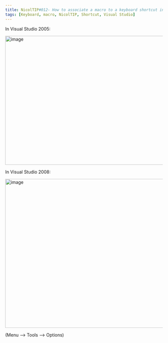 ```yaml
---
title: NicolTIP#012- How to associate a macro to a keyboard shortcut in Visual Studio 2005 and 2008
tags: [Keyboard, macro, NicolTIP, Shortcut, Visual Studio]
---
```

<p>In Visual Studio 2005:</p>  <p><a href="https://msdnshared.blob.core.windows.net/media/TNBlogsFS/BlogFileStorage/blogs_msdn/nicold/WindowsLiveWriter/NicolTIP012Howtoassociateamacrotoakeyboa_E2E1/image_2.png" original-url="http://blogs.msdn.com/blogfiles/nicold/WindowsLiveWriter/NicolTIP012Howtoassociateamacrotoakeyboa_E2E1/image_2.png"><img style="border-bottom: 0px; border-left: 0px; display: inline; border-top: 0px; border-right: 0px" title="image" border="0" alt="image" src="https://msdnshared.blob.core.windows.net/media/TNBlogsFS/BlogFileStorage/blogs_msdn/nicold/WindowsLiveWriter/NicolTIP012Howtoassociateamacrotoakeyboa_E2E1/image_thumb.png" original-url="http://blogs.msdn.com/blogfiles/nicold/WindowsLiveWriter/NicolTIP012Howtoassociateamacrotoakeyboa_E2E1/image_thumb.png" width="679" height="412" /></a> </p>  <p>In Visual Studio 2008:</p>  <p><a href="https://msdnshared.blob.core.windows.net/media/TNBlogsFS/BlogFileStorage/blogs_msdn/nicold/WindowsLiveWriter/NicolTIP012Howtoassociateamacrotoakeyboa_E2E1/image_4.png" original-url="http://blogs.msdn.com/blogfiles/nicold/WindowsLiveWriter/NicolTIP012Howtoassociateamacrotoakeyboa_E2E1/image_4.png"><img style="border-bottom: 0px; border-left: 0px; display: inline; border-top: 0px; border-right: 0px" title="image" border="0" alt="image" src="https://msdnshared.blob.core.windows.net/media/TNBlogsFS/BlogFileStorage/blogs_msdn/nicold/WindowsLiveWriter/NicolTIP012Howtoassociateamacrotoakeyboa_E2E1/image_thumb_1.png" original-url="http://blogs.msdn.com/blogfiles/nicold/WindowsLiveWriter/NicolTIP012Howtoassociateamacrotoakeyboa_E2E1/image_thumb_1.png" width="789" height="476" /></a> </p>  <p>(Menu –&gt; Tools –&gt; Options)</p>
